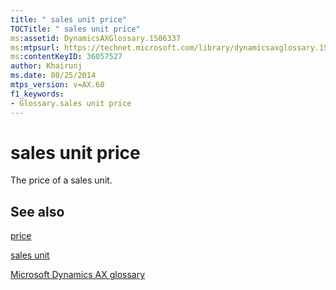 ```yaml
---
title: " sales unit price"
TOCTitle: " sales unit price"
ms:assetid: DynamicsAXGlossary.1506337
ms:mtpsurl: https://technet.microsoft.com/library/dynamicsaxglossary.1506337(v=AX.60)
ms:contentKeyID: 36057527
author: Khairunj
ms.date: 08/25/2014
mtps_version: v=AX.60
f1_keywords:
- Glossary.sales unit price
---
```


# sales unit price

The price of a sales unit.

## See also

[price](price.md)

[sales unit](sales-unit.md)

[Microsoft Dynamics AX glossary](glossary/microsoft-dynamics-ax-glossary.md)

  


